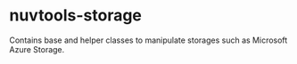 # nuvtools-storage
Contains base and helper classes to manipulate storages such as Microsoft Azure Storage.
